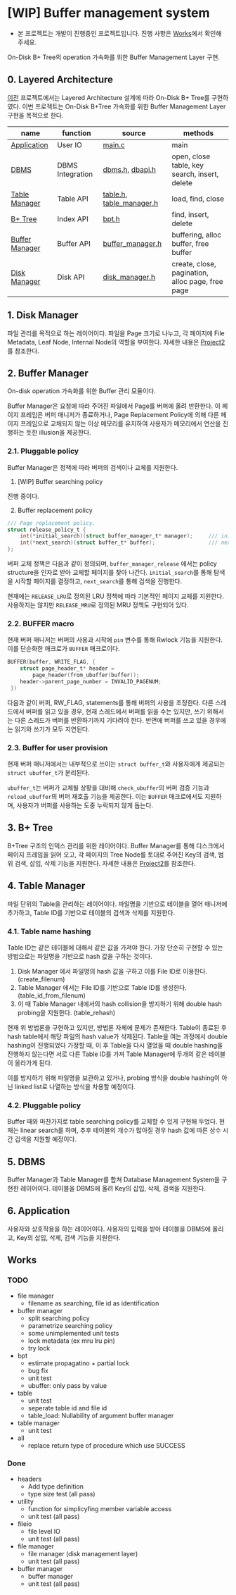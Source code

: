 # [WIP] Buffer management system

- 본 프로젝트는 개발이 진행중인 프로젝트입니다. 진행 사항은 [Works](#works)에서 확인해 주세요.

On-Disk B+ Tree의 operation 가속화를 위한 Buffer Management Layer 구현.

## 0. Layered Architecture

[이전](../project2) 프로젝트에서는 Layered Architecture 설계에 따라 On-Disk B+ Tree를 구현하였다. 이번 프로젝트는 On-Disk B+Tree 가속화를 위한 Buffer Management Layer 구현을 목적으로 한다.

| name | function | source | methods |
| ---- | -------- | ------ | ------- |
| [Application](#6-application) | User IO | [main.c](./app/main.c) | main |
| [DBMS](#5-dbms) | DBMS Integration | [dbms.h](./include/dbms.h), [dbapi.h](./include/dbapi.h) | open, close table, key search, insert, delete |
| [Table Manager](#4-table-manager) | Table API | [table.h](./include/table.h), [table_manager.h](./include/table_manager.h) | load, find, close |
| [B+ Tree](#3-b-tree) | Index API | [bpt.h](./include/bpt.h) | find, insert, delete |
| [Buffer Manager](#2-buffer-manager) | Buffer API | [buffer_manager.h](./include/buffer_manager.h) | buffering, alloc buffer, free buffer |
| [Disk Manager](#1-disk-manager) | Disk API | [disk_manager.h](./include/disk_manager.h) | create, close, pagination, alloc page, free page |

## 1. Disk Manager

 파일 관리를 목적으로 하는 레이어이다. 파일을 Page 크기로 나누고, 각 페이지에 File Metadata, Leaf Node, Internal Node의 역할을 부여한다. 자세한 내용은 [Project2](../project2)를 참조한다.

## 2. Buffer Manager

On-disk operation 가속화를 위한 Buffer 관리 모듈이다.

Buffer Manager은 요청에 따라 주어진 파일에서 Page를 버퍼에 올려 반환한다. 이 페이지 프레임은 버퍼 매니저가 종료하거나, Page Replacement Policy에 의해 다른 페이지 프레임으로 교체되지 않는 이상 메모리를 유지하여 사용자가 메모리에서 연산을 진행하는 듯한 illusion을 제공한다. 

### 2.1. Pluggable policy

Buffer Manager은 정책에 따라 버퍼의 검색이나 교체를 지원한다.

1. [WIP] Buffer searching policy

진행 중이다.

2. Buffer replacement policy

```c
/// Page replacement policy.
struct release_policy_t {
    int(*initial_search)(struct buffer_manager_t* manager);     /// initial searching state.
    int(*next_search)(struct buffer_t* buffer);                 /// next buffer index.
};
```

버퍼 교체 정책은 다음과 같이 정의되며, `buffer_manager_release` 에서는 policy structure을 인자로 받아 교체할 페이지를 찾아 나간다. `initial_search`를 통해 탐색을 시작할 페이지를 결정하고, `next_search`를 통해 검색을 진행한다. 

현재에는 `RELEASE_LRU`로 정의된 LRU 정책에 따라 기본적인 페이지 교체를 지원한다. 사용하지는 않지만 `RELEASE_MRU`로 정의된 MRU 정책도 구현되어 있다. 

### 2.2. BUFFER macro

현재 버퍼 매니저는 버퍼의 사용과 시작에 `pin` 변수를 통해 Rwlock 기능을 지원한다. 이를 단순화한 매크로가 `BUFFER` 매크로이다. 

```c
BUFFER(buffer, WRITE_FLAG, { 
    struct page_header_t* header =
        page_header(from_ubuffer(buffer));
    header->parent_page_number = INVALID_PAGENUM;
 })
```

다음과 같이 버퍼, RW_FLAG, statements를 통해 버퍼의 사용을 조정한다. 다른 스레드에서 버퍼를 읽고 있을 경우, 현재 스레드에서 버퍼를 읽을 수는 있지만, 쓰기 위해서는 다른 스레드가 버퍼를 반환하기까지 기다려야 한다. 반면에 버퍼를 쓰고 있을 경우에는 읽기와 쓰기가 모두 지연된다.

### 2.3. Buffer for user provision

현재 버퍼 매니저에서는 내부적으로 쓰이는 `struct buffer_t`와 사용자에게 제공되는 `struct ubuffer_t`가 분리된다.

`ubuffer_t`는 버퍼가 교체될 상황을 대비해 `check_ubuffer`의 버퍼 검증 기능과 `reload_ubuffer`의 버퍼 재호출 기능을 제공한다. 이는 `BUFFER` 매크로에서도 지원하며, 사용자가 버퍼를 사용하는 도중 누락되지 않게 돕는다.

## 3. B+ Tree

B+Tree 구조의 인덱스 관리를 위한 레이어이다. Buffer Manager를 통해 디스크에서 페이지 프레임을 읽어 오고, 각 페이지의 Tree Node를 토대로 주어진 Key의 검색, 범위 검색, 삽입, 삭제 기능을 지원한다. 자세한 내용은 [Project2](../project2)를 참조한다.

## 4. Table Manager

파일 단위의 Table을 관리하는 레이어이다. 파일명을 기반으로 테이블을 열어 매니저에 추가하고, Table ID를 기반으로 테이블의 검색과 삭제를 지원한다.

### 4.1. Table name hashing

Table ID는 같은 테이블에 대해서 같은 값을 가져야 한다. 가장 단순히 구현할 수 있는 방법으로는 파일명을 기반으로 hash 값을 구하는 것이다.

1. Disk Manager 에서 파일명의 hash 값을 구하고 이를 File ID로 이용한다. (create_filenum)
2. Table Manager 에서는 File ID를 기반으로 Table ID를 생성한다. (table_id_from_filenum)
3. 이 때 Table Manager 내에서의 hash collision을 방지하기 위해 double hash probing을 지원한다. (table_rehash)

현재 위 방법론을 구현하고 있지만, 방법론 자체에 문제가 존재한다. Table이 종료된 후 hash table에서 해당 파일의 hash value가 삭제된다. Table을 여는 과정에서 double hashing이 진행되었다 가정할 때, 이 후 Table을 다시 열었을 때 double hashing을 진행하지 않는다면 서로 다른 Table ID를 가져 Table Manager에 두개의 같은 테이블이 올라가게 된다. 

이를 방지하기 위해 파일명을 보관하고 있거나, probing 방식을 double hashing이 아닌 linked list로 나열하는 방식을 차용할 예정이다. 

### 4.2. Pluggable policy

Buffer 때와 마찬가지로 table searching policy를 교체할 수 있게 구현해 두었다. 현재는 linear search를 하며, 추후 테이블의 개수가 많아질 경우 hash 값에 따른 상수 시간 검색을 지원할 예정이다. 

## 5. DBMS

Buffer Manager과 Table Manager를 합쳐 Database Management System을 구현한 레이어이다. 테이블을 DBMS에 올려 Key의 삽입, 삭제, 검색을 지원한다. 

## 6. Application

사용자와 상호작용을 하는 레이어이다. 사용자의 입력을 받아 테이블을 DBMS에 올리고, Key의 삽입, 삭제, 검색 기능을 지원한다.

## Works

### TODO
- file manager
    - filename as searching, file id as identification
- buffer manager
    - split searching policy
    - parametrize searching policy
    - some unimplemented unit tests
    - lock metadata (ex mru lru pin)
    - try lock
- bpt
    - estimate propagatino + partial lock
    - bug fix
    - unit test
    - ubuffer: only pass by value
- table
    - unit test
    - seperate table id and file id
    - table_load: Nullability of argument buffer manager
- table manager
    - unit test
- all
    - replace return type of procedure which use SUCCESS

### Done
- headers
    - Add type definition
    - type size test (all pass)
- utility
    - function for simplicyfing member variable access
    - unit test (all pass)
- fileio
    - file level IO
    - unit test (all pass)
- file manager
    - file manager (disk management layer)
    - unit test (all pass)
- buffer manager
    - buffer manager
    - unit test (all pass)
